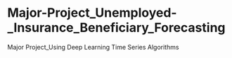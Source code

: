 # Major-Project_Unemployed-_Insurance_Beneficiary_Forecasting
Major Project_Using Deep Learning Time Series Algorithms
